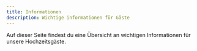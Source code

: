 ```yaml
---
title: Informationen
description: Wichtige informationen für Gäste
---
```


Auf dieser Seite findest du eine Übersicht an wichtigen Informationen für unsere Hochzeitsgäste.
